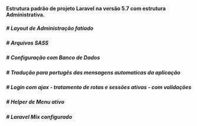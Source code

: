 <p> <b> Estrutura padrão de projeto Laravel na versão 5.7 com estrutura Administrativa. </b>  </p>

<h5><b> # Layout de Administração fatiado </b></h5>
<h5><b> # Arquivos SASS </b></h5>
<h5><b> # Configuração com Banco de Dados </b></h5>
<h5><b> # Tradução para portugês das mensagens automaticas da aplicação </b></h5>
<h5><b> # Login com ajax - tratamento de rotas e sessões ativas - com validações </b></h5>
<h5><b> # Helper de Menu ativo </b></h5>
<h5><b> # Laravel Mix configurado </b></h5>
